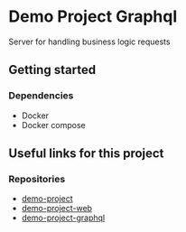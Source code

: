 # Demo Project Graphql

Server for handling business logic requests

## Getting started

### Dependencies

- Docker
- Docker compose

## Useful links for this project

### Repositories

- [demo-project](https://github.com/alexdarland/demo-project)
- [demo-project-web](https://github.com/alexdarland/demo-project-web)
- [demo-project-graphql](https://github.com/alexdarland/demo-project-graphql)
